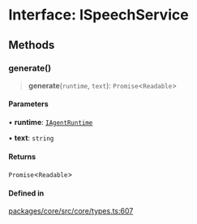 # Interface: ISpeechService

## Methods

### generate()

> **generate**(`runtime`, `text`): `Promise`\<`Readable`\>

#### Parameters

• **runtime**: [`IAgentRuntime`](IAgentRuntime.md)

• **text**: `string`

#### Returns

`Promise`\<`Readable`\>

#### Defined in

[packages/core/src/core/types.ts:607](https://github.com/ai16z/eliza/blob/main/packages/core/src/core/types.ts#L607)
